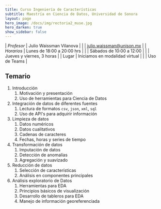 ```yaml
---
title: Curso Ingeniería de Características 
subtitle: Maestría en Ciencia de Datos, Universidad de Sonora
layout: page
hero_image: /docs/img/rectoria2_muse.jpg
hero_darken: true
show_sidebar: false
---
```



| *Profesor* | Julio Waissman Vilanova        |
|            | julio.waissman@unison.mx       |
| *Horarios* | Lunes de 18:00 a 20:00 hrs     |
|            | Sábados de 10:00 a 12:00       |
|            | Jueves y viernes, 3 horas      |
| Lugar      | Iniciamos en modalidad virtual |
|            | Uso de Teams                   |


## Temario

1. Introducción
   1. Motivación y presentación
   2. Uso de herramientas para Ciencia de Datos 
2. Integración de datos de diferentes fuentes
   1. Lectura de formatos `csv`, `json`, `xml`, `sql`
   2. Uso de API's para adquirir información
3. Limpieza de datos
   1. Datos numéricos
   2. Datos cualitativos
   3. Cadenas de caracteres
   4. Fechas, horas y series de tiempo
4. Transformación de datos
   1. Imputación de datos
   2. Detección de anomalías
   3. Agregación y suavizado
5. Reducción de datos
   1. Selección de características
   2. Análisis en componentes principales
6. Análisis exploratorio de Datos
   1. Herramientas para EDA
   2. Principios básicos de visualización
   3. Desarrollo de tableros para EDA
   4. Manejo de información georeferenciada



